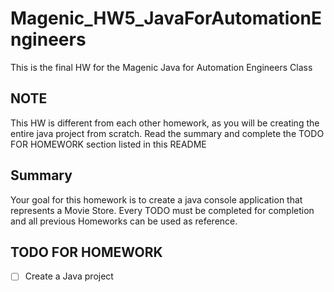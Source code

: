 # Magenic_HW5_JavaForAutomationEngineers
This is the final HW for the  Magenic Java for Automation Engineers Class

## NOTE
This HW is different from each other homework, as you will be creating the entire java project from scratch. Read the summary and complete the TODO FOR HOMEWORK section listed in this README

## Summary
Your goal for this homework is to create a java console application that represents a Movie Store. Every TODO must be completed for completion and all previous Homeworks can be used as reference.

## TODO FOR HOMEWORK
- [ ] Create a Java project

